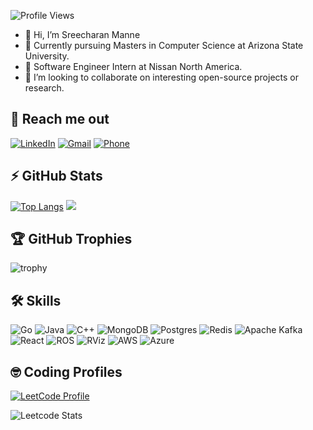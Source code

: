 ![Profile Views](https://komarev.com/ghpvc/?username=SreecharanManne&style=plastic&color=dc143c)

- 👋 Hi, I’m Sreecharan Manne
- 👀 Currently pursuing Masters in Computer Science at Arizona State University.
- 🎯 Software Engineer Intern at Nissan North America.
- 💞️ I’m looking to collaborate on interesting open-source projects or research.

## 🤝 Reach me out
[![LinkedIn](https://img.shields.io/badge/linkedin-%230077B5.svg?&style=for-the-badge&logo=linkedin&logoColor=white)](https://www.linkedin.com/in/sree-charan-manne/)
[![Gmail](https://img.shields.io/badge/Gmail-D14836?style=for-the-badge&logo=gmail&logoColor=white)](mailto:sreecharanmanne2000@gmail.com)
[![Phone](https://img.shields.io/badge/Phone-+16025163781-gree?style=for-the-badge&logo=phone&logoColor=white)](tel:+16025163781)

## ⚡ GitHub Stats
[![Top Langs](https://github-readme-stats.vercel.app/api/top-langs/?username=SreecharanManne&layout=pie&theme=highcontrast)](https://github.com/SreecharanManne/github-readme-stats)
![](https://github-readme-streak-stats.herokuapp.com/?user=SreecharanManne&theme=highcontrast)

<!-- ![Sreecharan's GitHub stats](https://github-readme-stats.vercel.app/api?username=SreeCharanManne&show_icons=true&theme=radical) -->

## 🏆 GitHub Trophies
![trophy](https://github-profile-trophy.vercel.app/?username=SreecharanManne&theme=dracula)

## 🛠️ Skills
![Go](https://img.shields.io/badge/go-%2300ADD8.svg?style=for-the-badge&logo=go&logoColor=white)
![Java](https://img.shields.io/badge/java-%23ED8B00.svg?style=for-the-badge&logo=openjdk&logoColor=white)
![C++](https://img.shields.io/badge/c++-%2300599C.svg?style=for-the-badge&logo=c%2B%2B&logoColor=white)
![MongoDB](https://img.shields.io/badge/MongoDB-%234ea94b.svg?style=for-the-badge&logo=mongodb&logoColor=white)
![Postgres](https://img.shields.io/badge/postgres-%23316192.svg?style=for-the-badge&logo=postgresql&logoColor=white)
![Redis](https://img.shields.io/badge/redis-%23DD0031.svg?style=for-the-badge&logo=redis&logoColor=white)
![Apache Kafka](https://img.shields.io/badge/Apache%20Kafka-000?style=for-the-badge&logo=apachekafka)
![React](https://img.shields.io/badge/react-%2320232a.svg?style=for-the-badge&logo=react&logoColor=%2361DAFB)
![ROS](https://img.shields.io/badge/ROS-%2322314E.svg?style=for-the-badge&logo=ros&logoColor=white)
![RViz](https://img.shields.io/badge/RViz-%23007ACC.svg?style=for-the-badge&logo=rviz&logoColor=white)
![AWS](https://img.shields.io/badge/AWS-FF9900?style=for-the-badge&logo=amazonaws&logoColor=white)
![Azure](https://img.shields.io/badge/Azure-0089D6?style=for-the-badge&logo=microsoftazure&logoColor=white)



## 🤓 Coding Profiles
[![LeetCode Profile](https://cp-logo.vercel.app/leetcode/cm2303)](https://leetcode.com/cm2303/)

![Leetcode Stats](https://leetcard.jacoblin.cool/cm2303?theme=dark)




  
  
